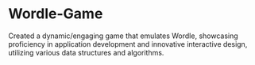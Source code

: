 # Wordle-Game
Created a dynamic/engaging game that emulates Wordle, showcasing proficiency in application development and innovative interactive design, utilizing various data structures and algorithms.

